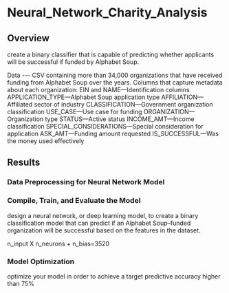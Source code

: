 # Neural_Network_Charity_Analysis

## Overview
create a binary classifier that is capable of predicting whether applicants will be successful if funded by Alphabet Soup.

Data --- CSV containing more than 34,000 organizations that have received funding from Alphabet Soup over the years. Columns that capture metadata about each organization:
	EIN and NAME—Identification columns
	APPLICATION_TYPE—Alphabet Soup application type
	AFFILIATION—Affiliated sector of industry
	CLASSIFICATION—Government organization classification
	USE_CASE—Use case for funding
	ORGANIZATION—Organization type
	STATUS—Active status
	INCOME_AMT—Income classification
	SPECIAL_CONSIDERATIONS—Special consideration for application
	ASK_AMT—Funding amount requested
	IS_SUCCESSFUL—Was the money used effectively

## Results

### Data Preprocessing for Neural Network Model

### Compile, Train, and Evaluate the Model
design a neural network, or deep learning model, to create a binary classification model that can predict if an Alphabet Soup–funded organization will be successful based on the features in the dataset. 

n_input X n_neurons + n_bias=3520

### Model Optimization
optimize your model in order to achieve a target predictive accuracy higher than 75%